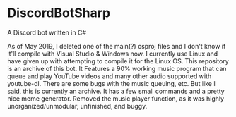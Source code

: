 # DiscordBotSharp
A Discord bot written in C#

As of May 2019, I deleted one of the main(?) csproj files and I don't know if it'll compile with Visual Studio & Windows now. I currently use Linux and have given up with attempting to compile it for the Linux OS. This repository is an archive of this bot. It Features a 90% working music program that can queue and play YouTube videos and many other audio supported with youtube-dl. There are some bugs with the music queuing, etc. But like I said, this is currently an archive. It has a few small commands and a pretty nice meme generator. Removed the music player function, as it was highly unorganized/unmodular, unfinished, and buggy. 
